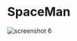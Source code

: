 # SpaceMan
![screenshot 6](https://cloud.githubusercontent.com/assets/9558416/21293030/3f57ab8e-c4cd-11e6-9a6e-df4fa795816d.png)
